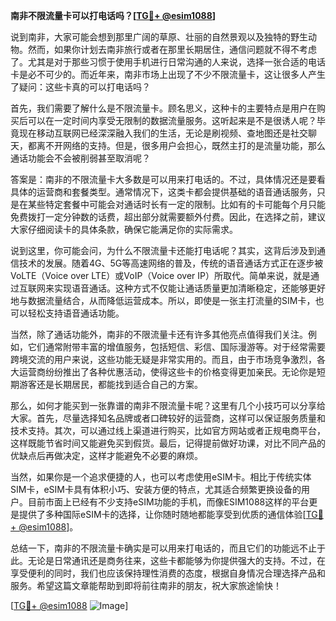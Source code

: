 **南非不限流量卡可以打电话吗？[[TG💪+ @esim1088](https://t.me/s/esim1088)]**

说到南非，大家可能会想到那里广阔的草原、壮丽的自然景观以及独特的野生动物。然而，如果你计划去南非旅行或者在那里长期居住，通信问题就不得不考虑了。尤其是对于那些习惯于使用手机进行日常沟通的人来说，选择一张合适的电话卡是必不可少的。而近年来，南非市场上出现了不少不限流量卡，这让很多人产生了疑问：这些卡真的可以打电话吗？

首先，我们需要了解什么是不限流量卡。顾名思义，这种卡的主要特点是用户在购买后可以在一定时间内享受无限制的数据流量服务。这听起来是不是很诱人呢？毕竟现在移动互联网已经深深融入我们的生活，无论是刷视频、查地图还是社交聊天，都离不开网络的支持。但是，很多用户会担心，既然主打的是流量功能，那么通话功能会不会被削弱甚至取消呢？

答案是：南非的不限流量卡大多数是可以用来打电话的。不过，具体情况还是要看具体的运营商和套餐类型。通常情况下，这类卡都会提供基础的语音通话服务，只是在某些特定套餐中可能会对通话时长有一定的限制。比如有的卡可能每个月只能免费拨打一定分钟数的话费，超出部分就需要额外付费。因此，在选择之前，建议大家仔细阅读卡的具体条款，确保它能满足你的实际需求。

说到这里，你可能会问，为什么不限流量卡还能打电话呢？其实，这背后涉及到通信技术的发展。随着4G、5G等高速网络的普及，传统的语音通话方式正在逐步被VoLTE（Voice over LTE）或VoIP（Voice over IP）所取代。简单来说，就是通过互联网来实现语音通话。这种方式不仅能让通话质量更加清晰稳定，还能够更好地与数据流量结合，从而降低运营成本。所以，即使是一张主打流量的SIM卡，也可以轻松支持语音通话功能。

当然，除了通话功能外，南非的不限流量卡还有许多其他亮点值得我们关注。例如，它们通常附带丰富的增值服务，包括短信、彩信、国际漫游等。对于经常需要跨境交流的用户来说，这些功能无疑是非常实用的。而且，由于市场竞争激烈，各大运营商纷纷推出了各种优惠活动，使得这些卡的价格变得更加亲民。无论你是短期游客还是长期居民，都能找到适合自己的方案。

那么，如何才能买到一张靠谱的南非不限流量卡呢？这里有几个小技巧可以分享给大家。首先，尽量选择知名品牌或者口碑较好的运营商，这样可以保证服务质量和技术支持。其次，可以通过线上渠道进行购买，比如官方网站或者正规电商平台，这样既能节省时间又能避免买到假货。最后，记得提前做好功课，对比不同产品的优缺点后再做决定，这样才能避免不必要的麻烦。

当然，如果你是一个追求便捷的人，也可以考虑使用eSIM卡。相比于传统实体SIM卡，eSIM卡具有体积小巧、安装方便的特点，尤其适合频繁更换设备的用户。目前市面上已经有不少支持eSIM功能的手机，而像ESIM1088这样的平台更是提供了多种国际eSIM卡的选择，让你随时随地都能享受到优质的通信体验[[TG💪+ @esim1088](https://t.me/s/esim1088)]。

总结一下，南非的不限流量卡确实是可以用来打电话的，而且它们的功能远不止于此。无论是日常通讯还是商务往来，这些卡都能够为你提供强大的支持。不过，在享受便利的同时，我们也应该保持理性消费的态度，根据自身情况合理选择产品和服务。希望这篇文章能帮助到即将前往南非的朋友，祝大家旅途愉快！

[[TG💪+ @esim1088](https://t.me/s/esim1088) ![Image](https://i.postimg.cc/4NQfJmqS/Snipaste-2025-05-13-00-14-12.png)]